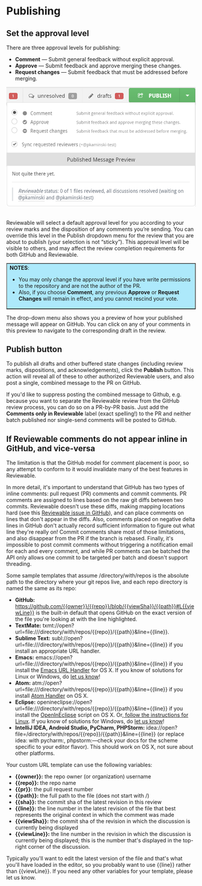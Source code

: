 # Publishing 

## Set the approval level

There are three approval levels for publishing:

*   <strong>Comment</strong> — Submit general feedback without explicit approval.
*   <strong>Approve</strong> — Submit feedback and approve merging these changes. 
*   <strong>Request changes</strong> — Submit feedback that must be addressed before merging.


![alt_text](images/publish_1.png)
<br>
<br>

Reviewable will select a default approval level for you according to your review marks and the disposition of any comments you’re sending. You can override this level in the Publish dropdown menu for the review that you are about to publish (your selection is not “sticky”). This approval level will be visible to others, and may affect the review completion requirements for both GitHub and Reviewable.

<table border ="1", bgcolor="ADE9FB">
<tbody>
<tr>
<td><strong>NOTES</strong>: <br>

* You may only change the approval level if you have write permissions to the repository and are not the author of the PR. <br>
* Also, if you choose **Comment**, any previous **Approve** or **Request Changes** will remain in effect, and you cannot rescind your vote. 
</td>
</tr>
</tbody>
</table>



The drop-down menu also shows you a preview of how your published message will appear on GitHub. You can click on any of your comments in this preview to navigate to the corresponding draft in the review.


## Publish button

To publish all drafts and other buffered state changes (including review marks, dispositions, and acknowledgements), click the **Publish** button. This action will reveal all of these to other authorized Reviewable users, and also post a single, combined message to the PR on GitHub. 

If you'd like to suppress posting the combined message to Github, e.g. because you want to separate the Reviewable review from the GitHub review process, you can do so on a PR-by-PR basis. Just add the **Comments only in Reviewable** label (exact spelling!) to the PR and neither batch published nor single-send comments will be posted to GitHub. 

## If Reviewable comments do not appear inline in GitHub, and vice-versa 
The limitation is that the GitHub model for comment placement is poor, so any attempt to conform to it would invalidate many of the best features in Reviewable.

In more detail, it's important to understand that GitHub has two types of inline comments: pull request (PR) comments and commit comments. PR comments are assigned to lines based on the raw git diffs between two commits. Reviewable doesn't use these diffs, making mapping locations hard (see this [Reviewable issue in GitHub](https://github.com/Reviewable/Reviewable/issues/14)), and can place comments on lines that don't appear in the diffs. Also, comments placed on negative delta lines in GitHub don't actually record sufficient information to figure out what line they're really on! Commit comments share most of those limitations, and also disappear from the PR if the branch is rebased. Finally, it's impossible to post commit comments without triggering a notification email for each and every comment, and while PR comments can be batched the API only allows one commit to be targeted per batch and doesn't support threading.

Some sample templates that assume /directory/with/repos is the absolute path to the directory where your git repos live, and each repo directory is named the same as its repo:



*   **GitHub:** https://github.com/{{owner}}/{{repo}}/blob/{{viewSha}}/{{path}}#L{{viewLine}} is the built-in default that opens GitHub on the exact version of the file you're looking at with the line highlighted.
*   **TextMate:** txmt://open?url=file:///directory/with/repos/{{repo}}/{{path}}&line={{line}}.
*   **Sublime Text:** subl://open?url=file:///directory/with/repos/{{repo}}/{{path}}&line={{line}} if you install an appropriate URL handler.
*   **Emacs:** emacs://open?url=file:///directory/with/repos/{{repo}}/{{path}}&line={{line}} if you install the [Emacs URL Handler](https://github.com/typester/emacs-handler) for OS X. If you know of solutions for Linux or Windows, do [let us know](mailto:support@reviewable.io)!
*   **Atom:** atm://open?url=file:///directory/with/repos/{{repo}}/{{path}}&line={{line}} if you install [Atom Handler](https://github.com/WizardOfOgz/atom-handler) on OS X.
*   **Eclipse:** openineclipse://open?url=file:///directory/with/repos/{{repo}}/{{path}}&line={{line}} if you install the [OpenInEclipse](https://gist.github.com/uncreative/1100212) script on OS X. Or,[ follow the instructions for Linux](https://gist.github.com/jGleitz/cf9df461698f4e133cef). If you know of solutions for Windows, do [let us know](mailto:support@reviewable.io)!
*   **IntelliJ IDEA, Android Studio, PyCharm, PHPStorm:** idea://open?file=/directory/with/repos/{{repo}}/{{path}}&line={{line}} (or replace idea: with pycharm:, phpstorm:—check your docs for the scheme specific to your editor flavor). This should work on OS X, not sure about other platforms.

Your custom URL template can use the following variables:

*   **{{owner}}:** the repo owner (or organization) username
*   **{{repo}}:** the repo name
*   **{{pr}}:** the pull request number
*   **{{path}}:** the full path to the file (does not start with /)
*   **{{sha}}:** the commit sha of the latest revision in this review
*   **{{line}}:** the line number in the latest revision of the file that best represents the original context in which the comment was made
*   **{{viewSha}}:** the commit sha of the revision in which the discussion is currently being displayed
*   **{{viewLine}}:** the line number in the revision in which the discussion is currently being displayed; this is the number that's displayed in the top-right corner of the discussion.

Typically you'll want to edit the latest version of the file and that's what you'll have loaded in the editor, so you probably want to use {{line}} rather than {{viewLine}}. If you need any other variables for your template, please let us know.

